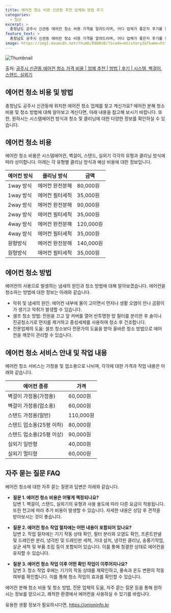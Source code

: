 ```yaml
---
title: 에어컨 청소 비용 신관동 추천 업체와 방법 후기
categories:
  - 일상
excerpt: >
  충청남도 공주시 신관동 에어컨 청소 비용 가격을 알려드리며, 어디 업체가 좋은지 후기를 통해 알아보겠습니다. 현재 글에서는 시스템, 벽걸이, 스탠드, 실외기 각각에 대해 청소 비용이 나와 있으니 참고하시면 되겠습니다. 에어컨 분해 청소 방법 보기 👈 클릭셀프 에어컨 청소 방법 보기👈 클릭공주시 신관동 에어컨 청소 비용시스템에어컨 방식클리닝방식금액1way 방식에어컨 완전분해80,000원1way 방식에어컨 필터세척35,000원2way 방식에어컨 완전분해90,000원2way 방식에어컨 필터세척35,000원4way 방식에어컨 완전분해120,000원4way 방식에어컨 필터세척35,000원원형방식에어컨 완전분해140,000원원형방식에어컨 필터세척35,000원에어컨 청소 견적 샘플 보기 👈 클릭에어컨 냄새의 원인에어..
feature_text: >
  충청남도 공주시 신관동 에어컨 청소 비용 가격을 알려드리며, 어디 업체가 좋은지 후기를 통해 알아보겠습니다. 현재 글에서는 시스템, 벽걸이, 스탠드, 실외기 각각에 대해 청소 비용이 나와 있으니 참고하시면 되겠습니다. 에어컨 분해 청소 방법 보기 👈 클릭셀프 에어컨 청소 방법 보기👈 클릭공주시 신관동 에어컨 청소 비용시스템에어컨 방식클리닝방식금액1way 방식에어컨 완전분해80,000원1way 방식에어컨 필터세척35,000원2way 방식에어컨 완전분해90,000원2way 방식에어컨 필터세척35,000원4way 방식에어컨 완전분해120,000원4way 방식에어컨 필터세척35,000원원형방식에어컨 완전분해140,000원원형방식에어컨 필터세척35,000원에어컨 청소 견적 샘플 보기 👈 클릭에어컨 냄새의 원인에어..
image: https://img1.daumcdn.net/thumb/R800x0/?scode=mtistory2&fname=https%3A%2F%2Fblog.kakaocdn.net%2Fdn%2Fb5ZnZj%2FbtsHx8uteQX%2F27k2TtfPJkBhhLL0WyBUvk%2Fimg.webp
---
```


![Thumbnail](https://img1.daumcdn.net/thumb/R800x0/?scode=mtistory2&fname=https%3A%2F%2Fblog.kakaocdn.net%2Fdn%2Fb5ZnZj%2FbtsHx8uteQX%2F27k2TtfPJkBhhLL0WyBUvk%2Fimg.webp)

<p>출처: <a href="https://onioninfo.kr/entry/%EA%B3%B5%EC%A3%BC%EC%8B%9C-%EC%8B%A0%EA%B4%80%EB%8F%99-%EC%97%90%EC%96%B4%EC%BB%A8-%EC%B2%AD%EC%86%8C-%EA%B0%80%EA%B2%A9-%EB%B9%84%EC%9A%A9-%EC%97%85%EC%B2%B4-%EC%B6%94%EC%B2%9C-%EB%B0%A9%EB%B2%95-%ED%9B%84%EA%B8%B0-%EC%8B%9C%EC%8A%A4%ED%85%9C-%EB%B2%BD%EA%B1%B8%EC%9D%B4-%EC%8A%A4%ED%83%A0%EB%93%9C-%EC%8B%A4%EC%99%B8%EA%B8%B0" rel="dofollow">공주시 신관동 에어컨 청소 가격 비용 | 업체 추천 | 방법 | 후기 | 시스템, 벽걸이, 스탠드, 실외기</a> </p>

## 에어컨 청소 비용 및 방법

충청남도 공주시 신관동에 위치한 에어컨 청소 업체를 찾고 계신가요? 에어컨 분해 청소 비용 및 청소 방법에 대해 알아보고 계신다면, 아래
내용을 참고해 보시기 바랍니다. 또한, 원하시는 시스템에어컨 방식과 청소 및 클리닝에 대한 다양한 정보를 확인하실 수 있습니다.

## 에어컨 청소 비용

에어컨 청소 비용은 시스템에어컨, 벽걸이, 스탠드, 실외기 각각의 유형과 클리닝 방식에 따라 상이합니다. 아래는 각 유형별 클리닝 방식과
예상 비용에 대한 정보입니다.

에어컨 방식 | 클리닝 방식 | 금액  
---|---|---  
1way 방식 | 에어컨 완전분해 | 80,000원  
1way 방식 | 에어컨 필터세척 | 35,000원  
2way 방식 | 에어컨 완전분해 | 90,000원  
2way 방식 | 에어컨 필터세척 | 35,000원  
4way 방식 | 에어컨 완전분해 | 120,000원  
4way 방식 | 에어컨 필터세척 | 35,000원  
원형방식 | 에어컨 완전분해 | 140,000원  
원형방식 | 에어컨 필터세척 | 35,000원  
  
## 에어컨 청소 방법

에어컨의 사용으로 발생하는 냄새의 원인과 청소 방법에 대해 알아보겠습니다. 에어컨을 청소하는 방법에 대한 정보는 아래와 같습니다.

  * 악취 및 냄새의 원인: 에어컨 내부에 물이 고이면서 먼지나 생활 오염이 만나 곰팡이가 생기고 악취가 발생할 수 있습니다.
  * 셀프 청소 방법: 전원을 끄고 앞 커버를 열어 반투명한 망 필터를 분리한 후 솔이나 진공청소기로 먼지를 제거하고 중성세제를 사용하여 청소 후 건조합니다.
  * 전문업체의 도움: 셀프 청소보다 전문가의 도움을 받아 올바른 청소 방법으로 에어컨을 깨끗이 관리할 수 있습니다.

## 에어컨 청소 서비스 안내 및 작업 내용

에어컨 청소 서비스는 가정용 및 업소용으로 나뉘며, 각각에 대한 가격과 작업 내용은 아래와 같습니다.

에어컨 종류 | 가격  
---|---  
벽걸이 가정용(가정용) | 60,000원  
벽걸이 가정용(업소용) | 60,000원  
스탠드 가정용(일반) | 110,000원  
스탠드 업소용(25평 이하) | 80,000원  
스탠드 업소용(25평 이상) | 90,000원  
실외기 일반형 | 40,000원  
실외기 멀티형 | 60,000원  
  
## 자주 묻는 질문 FAQ

에어컨 청소에 대한 자주 묻는 질문과 답변은 아래와 같습니다.

  * **질문 1. 에어컨 청소 비용은 어떻게 책정되나요?**  
답변 1. 벽걸이, 스탠드, 실외기의 유형과 사용 용도에 따라 다른 요금이 적용됩니다. 또한 천고에 따라 추가 비용이 발생할 수 있습니다.
자세한 내용은 상담 후 견적을 받아보시는 것이 좋습니다.

  * **질문 2. 에어컨 청소 작업 절차에는 어떤 내용이 포함되어 있나요?**  
답변 2. 작업 절차에는 기기 작동 상태 확인, 필터 분리와 오염도 확인, 프론트판넬 및 드레인판 분리, 냉각핀 및 드레인판 세척, 가대
설치, 냉각핀 클리닝, 송풍기작업, 살균 세척 및 부품 조립 등이 포함되어 있습니다. 이를 통해 청결한 상태로 에어컨을 유지할 수 있습니다.

  * **질문 3. 에어컨 청소 작업 이후 어떤 확인 작업이 이루어지나요?**  
답변 3. 청소 작업 후에는 기기의 작동 상태를 재확인하고, 풍속과 온도 변환의 작동 여부를 확인합니다. 이를 통해 청소 작업의 효과를
확인할 수 있습니다.

에어컨 분해 청소 비용 및 청소 방법, 전문 업체의 도움, 자주 묻는 질문 등을 통해 원하시는 정보를 얻으시고, 쾌적한 환경에서 에어컨을
사용하실 수 있기를 바랍니다.

 

유용한 생활 정보가 필요하시다면, <a href="https://onioninfo.kr" rel="dofollow">https://onioninfo.kr</a>


